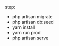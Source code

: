 step:
- php artisan migrate
- php artisan db:seed
- yarn install
- yarn run prod
- php artisan serve

